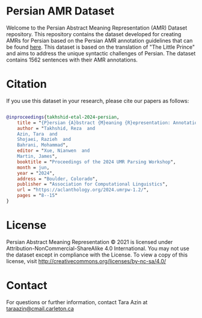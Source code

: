 # Persian AMR Dataset

Welcome to the Persian Abstract Meaning Representation (AMR) Dataset repository. This repository contains the dataset developed for creating AMRs for Persian based on the Persian AMR annotation guidelines that can be found [here](https://github.com/Persian-AMR/Annotation-Guidelines). This dataset is based on the translation of "The Little Prince" and aims to address the unique syntactic challenges of Persian. The dataset contains 1562 sentences with their AMR annotations.

# Citation
If you use this dataset in your research, please cite our papers as follows:




```bibtex

@inproceedings{takhshid-etal-2024-persian,
    title = "{P}ersian {A}bstract {M}eaning {R}epresentation: Annotation Guidelines and Gold Standard Dataset",
    author = "Takhshid, Reza  and
    Azin, Tara  and
    Shojaei, Razieh  and
    Bahrani, Mohammad",
    editor = "Xue, Nianwen  and
    Martin, James",
    booktitle = "Proceedings of the 2024 UMR Parsing Workshop",
    month = jun,
    year = "2024",
    address = "Boulder, Colorado",
    publisher = "Association for Computational Linguistics",
    url = "https://aclanthology.org/2024.umrpw-1.2/",
    pages = "8--15"
}

```


# License 
Persian Abstract Meaning Representation © 2021 is licensed under Attribution-NonCommercial-ShareAlike 4.0 International. You may not use the dataset except in compliance with the License. To view a copy of this license, visit http://creativecommons.org/licenses/by-nc-sa/4.0/

# Contact
For questions or further information, contact Tara Azin at [taraazin@cmail.carleton.ca](mailto:taraazin@cmail.carleton.ca)
